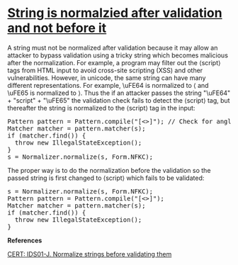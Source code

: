 # [String is normalzied after validation and not before it](https://find-sec-bugs.github.io/bugs.htm#NORMALIZATION_AFTER_VALIDATION)

A string must not be normalized after validation because it may allow an attacker to bypass validation using a tricky
string which becomes malicious after the normalization. For example, a program may filter out the ⟨script⟩ tags from
HTML input to avoid cross-site scripting (XSS) and other vulnerabilities. However, in unicode, the same string can have
many different representations. For example, \uFE64 is normalized to ⟨ and \uFE65 is normalized to ⟩. Thus the
if an attacker passes the string "\uFE64" + "script" + "\uFE65" the validation check fails to detect the ⟨script⟩ tag,
but thereafter the string is normalized to the ⟨script⟩ tag in the input:

<pre>
Pattern pattern = Pattern.compile("[&lt;&gt;]"); // Check for angle brackets
Matcher matcher = pattern.matcher(s);
if (matcher.find()) {
  throw new IllegalStateException();
}
s = Normalizer.normalize(s, Form.NFKC);
</pre>

The proper way is to do the normalization before the validation so the passed string is first changed to ⟨script⟩
which fails to be validated:

<pre>
s = Normalizer.normalize(s, Form.NFKC);
Pattern pattern = Pattern.compile("[&lt;&gt;]");
Matcher matcher = pattern.matcher(s);
if (matcher.find()) {
  throw new IllegalStateException();
}
</pre>

**References**  

[CERT: IDS01-J. Normalize strings before validating them](https://wiki.sei.cmu.edu/confluence/display/java/IDS01-J.+Normalize+strings+before+validating+them)